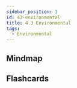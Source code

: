 ```yaml
---
sidebar_position: 3
id: 43-environmental
title: 4.3 Environmental
tags:
  - Environmental
---
```


## Mindmap





## Flashcards



